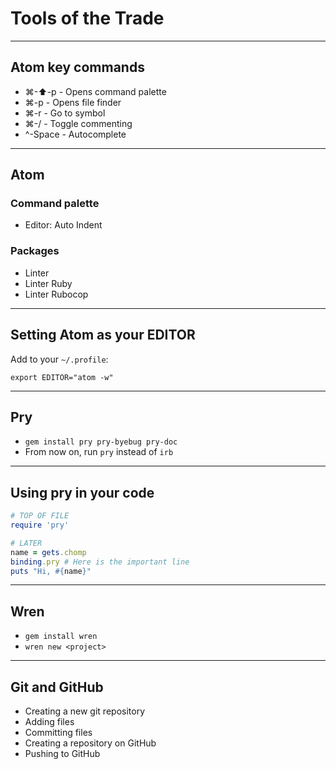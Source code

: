# Tools of the Trade

---

## Atom key commands

* ⌘-⬆︎-p - Opens command palette
* ⌘-p - Opens file finder
* ⌘-r - Go to symbol
* ⌘-/ - Toggle commenting
* ^-Space - Autocomplete

---

## Atom

### Command palette

* Editor: Auto Indent

### Packages

* Linter
* Linter Ruby
* Linter Rubocop

---

## Setting Atom as your EDITOR

Add to your `~/.profile`:

`export EDITOR="atom -w"`

---

## Pry

* `gem install pry pry-byebug pry-doc`
* From now on, run `pry` instead of `irb`

---

## Using pry in your code

```ruby
# TOP OF FILE
require 'pry'

# LATER
name = gets.chomp
binding.pry # Here is the important line
puts "Hi, #{name}"
```

---

## Wren

* `gem install wren`
* `wren new <project>`

---

## Git and GitHub

* Creating a new git repository
* Adding files
* Committing files
* Creating a repository on GitHub
* Pushing to GitHub
